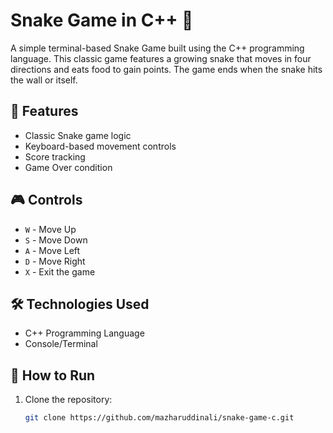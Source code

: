# Snake Game in C++ 🐍

A simple terminal-based Snake Game built using the C++ programming language. This classic game features a growing snake that moves in four directions and eats food to gain points. The game ends when the snake hits the wall or itself.

## 📌 Features

- Classic Snake game logic
- Keyboard-based movement controls
- Score tracking
- Game Over condition

## 🎮 Controls

- `W` - Move Up
- `S` - Move Down
- `A` - Move Left
- `D` - Move Right
- `X` - Exit the game

## 🛠️ Technologies Used

- C++ Programming Language
- Console/Terminal

## 🚀 How to Run

1. Clone the repository:
   ```bash
   git clone https://github.com/mazharuddinali/snake-game-c.git
